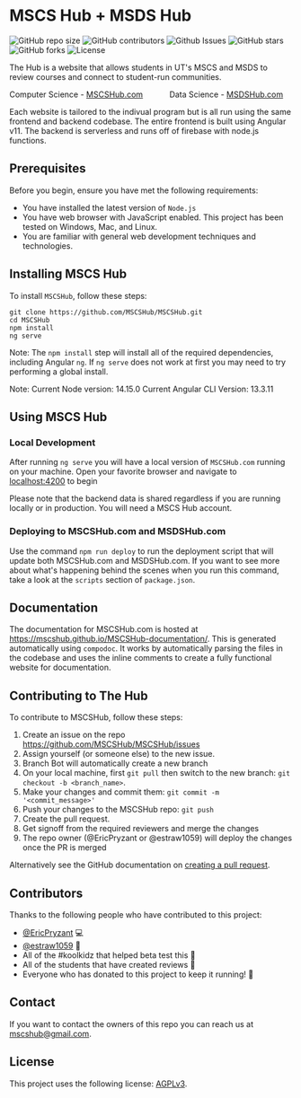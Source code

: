 # MSCS Hub + MSDS Hub

<!--- These are examples. See https://shields.io for others or to customize this set of shields. You might want to include dependencies, project status and licence info here --->
![GitHub repo size](https://img.shields.io/github/repo-size/MSCSHub/MSCSHub)
![GitHub contributors](https://img.shields.io/github/contributors/MSCSHub/MSCSHub)
![Github Issues](https://img.shields.io/github/issues/MSCSHub/MSCSHub)
![GitHub stars](https://img.shields.io/github/stars/MSCSHub/MSCSHub)
![GitHub forks](https://img.shields.io/github/forks/MSCSHub/MSCSHub)
![License](https://img.shields.io/github/license/MSCSHub/MSCSHub)

The Hub is a website that allows students in UT's MSCS and MSDS to review courses and connect to student-run communities.

Computer Science - [MSCSHub.com](https://mscshub.com)&nbsp;&nbsp;&nbsp;&nbsp;&nbsp;&nbsp;&nbsp;&nbsp;&nbsp;&nbsp;&nbsp;&nbsp;Data Science - [MSDSHub.com](https://msdshub.com)

Each website is tailored to the indivual program but is all run using the same frontend and backend codebase. The entire frontend is built using Angular v11. The backend is serverless and runs off of firebase with node.js functions.

## Prerequisites

Before you begin, ensure you have met the following requirements:
<!--- These are just example requirements. Add, duplicate or remove as required --->
* You have installed the latest version of `Node.js`
* You have web browser with JavaScript enabled. This project has been tested on Windows, Mac, and Linux.
* You are familiar with general web development techniques and technologies.

## Installing MSCS Hub

To install `MSCSHub`, follow these steps:

```
git clone https://github.com/MSCSHub/MSCSHub.git
cd MSCSHub
npm install
ng serve
```

Note: The `npm install` step will install all of the required dependencies, including Angular `ng`. If `ng serve` does not work at first you may need to try performing a global install.

Note: Current Node version: 14.15.0 Current Angular CLI Version: 13.3.11

## Using MSCS Hub

### Local Development
After running `ng serve` you will have a local version of `MSCSHub.com` running on your machine. Open your favorite browser and navigate to [localhost:4200](http://localhost:4200) to begin

Please note that the backend data is shared regardless if you are running locally or in production. You will need a MSCS Hub account. 

### Deploying to MSCSHub.com and MSDSHub.com
Use the command `npm run deploy` to run the deployment script that will update both MSCSHub.com and MSDSHub.com. If you want to see more about what's happening behind the scenes when you run this command, take a look at the `scripts` section of `package.json`.

## Documentation
The documentation for MSCSHub.com is hosted at https://mscshub.github.io/MSCSHub-documentation/. This is generated automatically using `compodoc`. It works by automatically parsing the files in the codebase and uses the inline comments to create a fully functional website for documentation.

## Contributing to The Hub
<!--- If your README is long or you have some specific process or steps you want contributors to follow, consider creating a separate CONTRIBUTING.md file--->
To contribute to MSCSHub, follow these steps:

1. Create an issue on the repo https://github.com/MSCSHub/MSCSHub/issues
2. Assign yourself (or someone else) to the new issue.
3. Branch Bot will automatically create a new branch
3. On your local machine, first `git pull` then switch to the new branch: `git checkout -b <branch_name>`.
4. Make your changes and commit them: `git commit -m '<commit_message>'`
5. Push your changes to the MSCSHub repo: `git push`
6. Create the pull request.
7. Get signoff from the required reviewers and merge the changes
8. The repo owner (@EricPryzant or @estraw1059) will deploy the changes once the PR is merged

Alternatively see the GitHub documentation on [creating a pull request](https://help.github.com/en/github/collaborating-with-issues-and-pull-requests/creating-a-pull-request).

## Contributors

Thanks to the following people who have contributed to this project:

* [@EricPryzant](https://github.com/EricPryzant) 💻
* [@estraw1059](https://github.com/estraw1059) 🔧
* All of the #koolkidz that helped beta test this 🐛
* All of the students that have created reviews 👀
* Everyone who has donated to this project to keep it running! 💸

## Contact

If you want to contact the owners of this repo you can reach us at <mscshub@gmail.com>.

## License

This project uses the following license: [AGPLv3](https://www.gnu.org/licenses/agpl-3.0.html).
